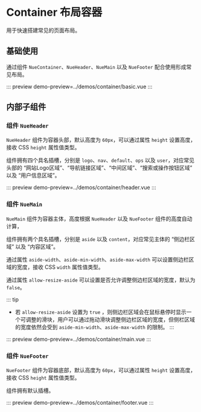 # Container 布局容器

用于快速搭建常见的页面布局。

## 基础使用

通过组件 `NueContainer`、`NueHeader`、`NueMain` 以及 `NueFooter` 配合使用形成常见布局。

::: preview
demo-preview=../demos/container/basic.vue
:::

## 内部子组件

### 组件 `NueHeader`

`NueHeader` 组件为容器头部，默认高度为 `60px`，可以通过属性 `height` 设置高度，接收 CSS `height` 属性值类型。

组件拥有四个具名插槽，分别是 `logo`、`nav`、`default`、`ops` 以及 `user`，对应常见头部的 “网站Logo区域”、“导航链接区域”、“中间区域”、“搜索或操作按钮区域” 以及 “用户信息区域”。

::: preview
demo-preview=../demos/container/header.vue
:::

### 组件 `NueMain`

`NueMain` 组件为容器主体，高度根据 `NueHeader` 以及 `NueFooter` 组件的高度自动计算，

组件拥有两个具名插槽，分别是 `aside` 以及 `content`，对应常见主体的 “侧边栏区域” 以及 “内容区域”。

通过属性 `aside-width`、`aside-min-width`、`aside-max-width` 可以设置侧边栏区域的宽度，接收 CSS `width` 属性值类型。

通过属性 `allow-resize-aside` 可以设置是否允许调整侧边栏区域的宽度，默认为 `false`。

::: tip

- 若 `allow-resize-aside` 设置为 `true` ，则侧边栏区域会在鼠标悬停时显示一个可调整的滑块，用户可以通过拖动滑块调整侧边栏区域的宽度，但侧栏区域的宽度依然会受到 `aside-min-width`、`aside-max-width` 的限制。
:::

::: preview
demo-preview=../demos/container/main.vue
:::

### 组件 `NueFooter`

`NueFooter` 组件为容器底部，默认高度为 `60px`，可以通过属性 `height` 设置高度，接收 CSS `height` 属性值类型。

组件拥有默认插槽。

::: preview
demo-preview=../demos/container/footer.vue
:::
